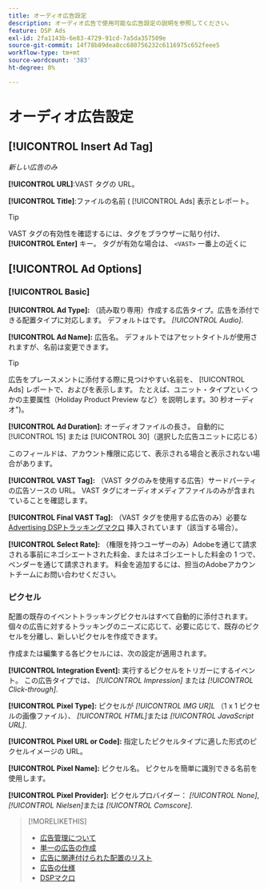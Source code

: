 ```yaml
---
title: オーディオ広告設定
description: オーディオ広告で使用可能な広告設定の説明を参照してください。
feature: DSP Ads
exl-id: 2fa1143b-6e83-4729-91cd-7a5da357509e
source-git-commit: 14f78b89dea8cc680756232c6116975c652feee5
workflow-type: tm+mt
source-wordcount: '383'
ht-degree: 0%

---
```


# オーディオ広告設定

## [!UICONTROL Insert Ad Tag]

*新しい広告のみ*

**[!UICONTROL URL]**:VAST タグの URL。

**[!UICONTROL Title]**:ファイルの名前 ( [!UICONTROL Ads] 表示とレポート。

>[!TIP]
>
> VAST タグの有効性を確認するには、タグをブラウザーに貼り付け、 **[!UICONTROL Enter]** キー。 タグが有効な場合は、 `<VAST>` 一番上の近くに

## [!UICONTROL Ad Options]

### [!UICONTROL Basic]

**[!UICONTROL Ad Type]:** （読み取り専用）作成する広告タイプ。広告を添付できる配置タイプに対応します。 デフォルトはです。 *[!UICONTROL Audio]*.

**[!UICONTROL Ad Name]:** 広告名。 デフォルトではアセットタイトルが使用されますが、名前は変更できます。

>[!TIP]
>
> 広告をプレースメントに添付する際に見つけやすい名前を、 [!UICONTROL Ads] レポートで、およびを表示します。 たとえば、ユニット・タイプといくつかの主要属性（Holiday Product Preview など）を説明します。30 秒オーディオ&quot;)。

**[!UICONTROL Ad Duration]:** オーディオファイルの長さ。 自動的に [!UICONTROL 15] または [!UICONTROL 30]（選択した広告ユニットに応じる）

このフィールドは、アカウント権限に応じて、表示される場合と表示されない場合があります。

**[!UICONTROL VAST Tag]:** （VAST タグのみを使用する広告）サードパーティの広告ソースの URL。 VAST タグにオーディオメディアファイルのみが含まれていることを確認します。

**[!UICONTROL Final VAST Tag]:** （VAST タグを使用する広告のみ）必要な [Advertising DSPトラッキングマクロ](/help/dsp/campaign-management/macros.md) 挿入されています（該当する場合）。

**[!UICONTROL Select Rate]:** （権限を持つユーザーのみ）Adobeを通じて請求される事前にネゴシエートされた料金、またはネゴシエートした料金の 1 つで、ベンダーを通じて請求されます。 料金を追加するには、担当のAdobeアカウントチームにお問い合わせください。

### ピクセル

配置の既存のイベントトラッキングピクセルはすべて自動的に添付されます。 個々の広告に対するトラッキングのニーズに応じて、必要に応じて、既存のピクセルを分離し、新しいピクセルを作成できます。

作成または編集する各ピクセルには、次の設定が適用されます。

**[!UICONTROL Integration Event]:** 実行するピクセルをトリガーにするイベント。 この広告タイプでは、 *[!UICONTROL Impression]* または *[!UICONTROL Click-through]*.

**[!UICONTROL Pixel Type]:** ピクセルが *[!UICONTROL IMG UR]L* （1 x 1 ピクセルの画像ファイル）、 *[!UICONTROL HTML]*&#x200B;または *[!UICONTROL JavaScript URL]*.

**[!UICONTROL Pixel URL or Code]:** 指定したピクセルタイプに適した形式のピクセルイメージの URL。

**[!UICONTROL Pixel Name]:** ピクセル名。 ピクセルを簡単に識別できる名前を使用します。

**[!UICONTROL Pixel Provider]:** ピクセルプロバイダー： *[!UICONTROL None]*, *[!UICONTROL Nielsen]*&#x200B;または *[!UICONTROL Comscore]*.

>[!MORELIKETHIS]
>
>* [広告管理について](ad-about.md)
>* [単一の広告の作成](ad-create.md)
>* [広告に関連付けられた配置のリスト](/help/dsp/campaign-management/ads/ad-list-placements.md)
>* [広告の仕様](ad-specs.md)
>* [DSPマクロ](/help/dsp/campaign-management/macros.md)

